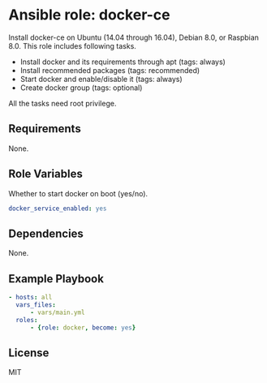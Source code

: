 Ansible role: docker-ce
=========

Install docker-ce on Ubuntu (14.04 through 16.04), Debian 8.0, or Raspbian 8.0.
This role includes following tasks.

- Install docker and its requirements through apt (tags: always)
- Install recommended packages (tags: recommended)
- Start docker and enable/disable it (tags: always)
- Create docker group (tags: optional)

All the tasks need root privilege.

Requirements
------------

None.

Role Variables
--------------

Whether to start docker on boot (yes/no).

``` yaml
docker_service_enabled: yes
```

Dependencies
------------

None.

Example Playbook
----------------

``` yaml
- hosts: all
  vars_files:
      - vars/main.yml
  roles:
      - {role: docker, become: yes}
```

License
-------

MIT

